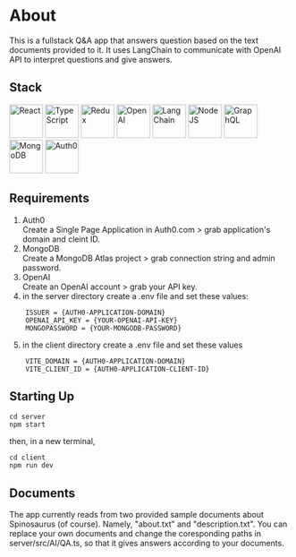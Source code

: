 # About
This is a fullstack Q&A app that answers question based on the text documents provided to it.
It uses LangChain to communicate with OpenAI API to interpret questions and give answers.
## Stack
<div>
    <img src="https://upload.wikimedia.org/wikipedia/commons/a/a7/React-icon.svg" alt="React" width="60" title="React"/>
    <img src="https://upload.wikimedia.org/wikipedia/commons/thumb/4/4c/Typescript_logo_2020.svg/512px-Typescript_logo_2020.svg.png?20221110153201" alt="TypeScript" width="60" title="TypeScript"/>
    <img src="https://raw.githubusercontent.com/reduxjs/redux/master/logo/logo.svg" alt="Redux" height="60" title="Redux"/>
    <div style="background-color:white; display:inline-flex;height:auto">
        <img src="https://upload.wikimedia.org/wikipedia/commons/4/4d/OpenAI_Logo.svg" alt="OpenAI" height="60" title="OpenAI"/>
    </div>
    <img src="https://upload.wikimedia.org/wikipedia/commons/3/3f/LangChain_logo.png" alt="LangChain" height="60" title="LangChain"/>
    <img src="https://upload.wikimedia.org/wikipedia/commons/d/d9/Node.js_logo.svg" alt="NodeJS" height="60" title="NodeJS"/>
    <img src="https://upload.wikimedia.org/wikipedia/commons/1/17/GraphQL_Logo.svg" alt="GraphQL" height="60" title="GraphQL"/>
    <img src="https://upload.wikimedia.org/wikipedia/en/5/5a/MongoDB_Fores-Green.svg" alt="MongoDB" height="60" title="MongoDB"/>
    <img src="https://www.vectorlogo.zone/logos/auth0/auth0-icon.svg" alt="Auth0" height="60" title="Auth0"/>
</div>

## Requirements
1. Auth0  
Create a Single Page Application in Auth0.com  > grab application's domain and cleint ID.
2. MongoDB  
Create a MongoDB Atlas project  > grab connection string and admin password.
3. OpenAI  
Create an OpenAI account > grab your API key.  
4. in the server directory create a .env file and set these values: 
```
    ISSUER = {AUTH0-APPLICATION-DOMAIN}  
    OPENAI_API_KEY = {YOUR-OPENAI-API-KEY}  
    MONGOPASSWORD = {YOUR-MONGODB-PASSWORD}  
```
5. in the client directory create a .env file and set these values  
```
    VITE_DOMAIN = {AUTH0-APPLICATION-DOMAIN}  
    VITE_CLIENT_ID = {AUTH0-APPLICATION-CLIENT-ID}  
```  
## Starting Up
```
cd server
npm start
```
then, in a new terminal,
```
cd client
npm run dev
```

## Documents

The app currently reads from two provided sample documents about Spinosaurus (of course). Namely, "about.txt" and "description.txt".
You can replace your own documents and change the coresponding paths in server/src/AI/QA.ts, so that it gives answers according to your documents.